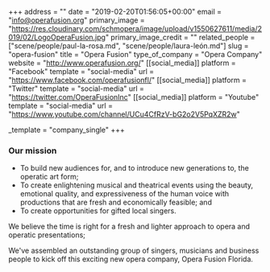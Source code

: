 +++
address = ""
date = "2019-02-20T01:56:05+00:00"
email = "info@operafusion.org"
primary_image = "https://res.cloudinary.com/schmopera/image/upload/v1550627611/media/2019/02/LogoOperaFusion.jpg"
primary_image_credit = ""
related_people = ["scene/people/paul-la-rosa.md", "scene/people/laura-león.md"]
slug = "opera-fusion"
title = "Opera Fusion"
type_of_company = "Opera Company"
website = "http://www.operafusion.org/"
[[social_media]]
platform = "Facebook"
template = "social-media"
url = "https://www.facebook.com/operafusionfl/"
[[social_media]]
platform = "Twitter"
template = "social-media"
url = "https://twitter.com/OperaFusionInc"
[[social_media]]
platform = "Youtube"
template = "social-media"
url = "https://www.youtube.com/channel/UCu4CfRzV-bG2o2V5PqXZR2w"

_template = "company_single"
+++
### Our mission

* To build new audiences for, and to introduce new generations to, the operatic art form;
* To create enlightening musical and theatrical events using the beauty, emotional quality, and expressiveness of the human voice with productions that are fresh and economically feasible; and
* To create opportunities for gifted local singers.

We believe the time is right for a fresh and lighter approach to opera and operatic presentations;

We've assembled an outstanding group of singers, musicians and business people to kick off this exciting new opera company, Opera Fusion Florida.